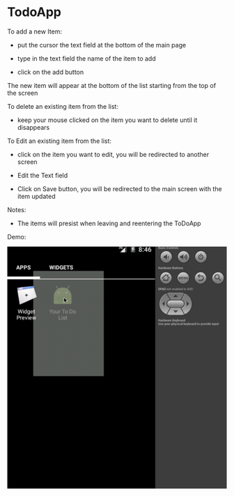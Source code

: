 # TodoApp

To add a new Item:

- put the cursor the text field at the bottom of the main page

- type in the text field the name of the item to add

- click on the add button

The new item will appear at the bottom of the list starting from the top of the screen


To delete an existing item from the list:


- keep your mouse clicked on the item you want to delete until it disappears

To Edit an existing item from the list:

- click on the item you want to edit, you will be redirected to another screen

- Edit the Text field

- Click on Save button, you will be redirected to the main screen with the item updated


Notes:

- The items will presist when leaving and reentering the ToDoApp

Demo:


![alt tag](https://github.com/patrick007/ToDoApp/blob/master/app/src/main/res/demo/demo2.gif)

